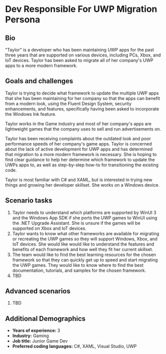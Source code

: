 # Dev Responsible For UWP Migration Persona

## Bio

"Taylor" is a developer who has been maintaining UWP apps for the past three years that are supported on various devices, including PCs, Xbox, and IoT devices. Taylor has been asked to migrate all of her company's UWP apps to a more modern framework.

## Goals and challenges

Taylor is trying to decide what framework to update the multiple UWP apps that she has been maintaining for her company so that the apps can benefit from a modern look, using the Fluent Design System, security enhancements, and features, specifically having been asked to incorporate the Windows Ink feature.

Taylor works in the Game industry and most of her company's apps are lightweight games that the company uses to sell and run advertisements on.

Taylor has been receiving complaints about the outdated look and poor performance speeds of her company's game apps. Taylor is concerned about the lack of active development for UWP apps and has determined that migration to a more modern framework is necessary. She is hoping to find clear guidance to help her determine which framework to update the UWPs apps to, as well as step-by-step how-to for transitioning the existing code.

Taylor is most familiar with C# and XAML, but is interested in trying new things and growing her developer skillset. She works on a Windows device.

## Scenario tasks

1. Taylor needs to understand which platforms are supported by WinUI 3 and the Windows App SDK if she ports the UWP games to WinUI using the .NET Upgrade Assistant. She is unsure if the games will be supported on Xbox and IoT devices.
1. Taylor wants to know what other frameworks are available for migrating or recreating the UWP games so they will support Windows, Xbox, and IoT devices. She would like would like to understand the features and benefits of each framework and how well they fit her current skillset.
1. The team would like to find the best learning resources for the chosen framework so that they can quickly get up to speed and start migrating the UWP games. They would like to know where to find the best documentation, tutorials, and samples for the chosen framework.
1. TBD

## Advanced scenarios

1. TBD

## Additional Demographics

- **Years of experience:** 3
- **Industry:** Gaming
- **Job title:** Junior Game Dev
- **Preferred coding languages:** C#, XAML, Visual Studio, UWP
